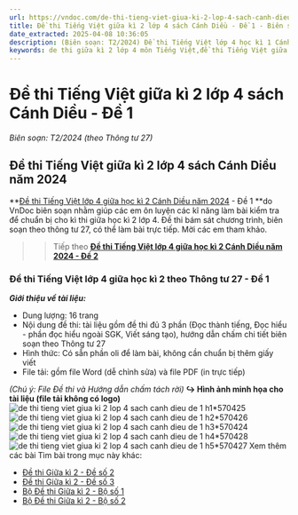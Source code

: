 ```yaml
---
url: https://vndoc.com/de-thi-tieng-viet-giua-ki-2-lop-4-sach-canh-dieu-de-1-315377
title: Đề thi Tiếng Việt giữa kì 2 lớp 4 sách Cánh Diều - Đề 1 - Biên soạn: T2/2024 (theo Thông tư 27) - VnDoc.com
date_extracted: 2025-04-08 10:36:05
description: (Biên soạn: T2/2024) Đề thi Tiếng Việt lớp 4 học kì 1 Cánh Diều năm 2024 theo Thông tư 27 - Số 1 được VnDoc biên soạn (gồm đề thi, hướng dẫn chấm chi tiết) nhằm hỗ trợ các em học sinh tham khảo, luyện tập để đạt kết quả cao trong kì thi sắp tới.
keywords: de thi giữa kì 2 lớp 4 môn Tiếng Việt,đề thi Tiếng Việt giữa kì 2 lớp 4,Đề thi Tiếng Việt lớp 4 giữa học kì 2 Cánh Diều năm 2024,Đề thi Tiếng Việt giữa kì 2 lớp 4 sách Cánh Diều năm 2024,Đề thi Tiếng Việt lớp 4 giữa học kì 2 theo Thông tư 27,đề thi Tiếng Việt giữa kì 2 lớp 4 Cánh Diều,đề thi Tiếng Việt lớp 4 giữa học kì 2,đề thi giữa kì 2 tiếng việt lớp 4,đề thi giữa kì 2 môn tiếng việt lớp 4
---
```


# Đề thi Tiếng Việt giữa kì 2 lớp 4 sách Cánh Diều - Đề 1
 _Biên soạn: T2/2024 \(theo Thông tư 27\)_
## Đề thi Tiếng Việt giữa kì 2 lớp 4 sách Cánh Diều năm 2024
**[Đề thi Tiếng Việt lớp 4 giữa học kì 2 Cánh Diều năm 2024](<https://vndoc.com/de-thi-tieng-viet-giua-ki-2-lop-4-sach-canh-dieu-de-1-315377>) \- Đề 1 **do VnDoc biên soạn nhằm giúp các em ôn luyện các kĩ năng làm bài kiểm tra để chuẩn bị cho kì thi giữa học kì 2 lớp 4. Đề thi bám sát chương trình, biên soạn theo thông tư 27, có thể làm bài trực tiếp. Mời các em tham khảo.
>> Tiếp theo **[Đề thi Tiếng Việt lớp 4 giữa học kì 2 Cánh Diều năm 2024 - Đề 2](<https://vndoc.com/de-thi-tieng-viet-giua-ki-2-lop-4-sach-canh-dieu-de-2-316652>)**
### Đề thi Tiếng Việt lớp 4 giữa học kì 2 theo Thông tư 27 - Đề 1
 _**Giới thiệu về tài liệu:**_
  * Dung lượng: 16 trang
  * Nội dung đề thi: tài liệu gồm đề thi đủ 3 phần \(Đọc thành tiếng, Đọc hiểu - phần đọc hiểu ngoài SGK, Viết sáng tạo\), hướng dẫn chấm chi tiết biên soạn theo Thông tư 27
  * Hình thức: Có sẵn phần oli để làm bài, không cần chuẩn bị thêm giấy viết
  * File tải: gồm file Word \(dễ chỉnh sửa\) và file PDF \(in trực tiếp\)

_\(Chú ý: File Đề thi và Hướng dẫn chấm tách rời\)_
**↪ Hình ảnh minh họa cho tài liệu \(file tải không có logo\)**
![de thi tieng viet giua ki 2 lop 4 sach canh dieu de 1 h1*570425](https://i.vdoc.vn/data/image/2024/02/16/de-thi-tieng-viet-giua-ki-2-lop-4-sach-canh-dieu-de-1-h1.jpg)![de thi tieng viet giua ki 2 lop 4 sach canh dieu de 1 h2*570426](https://i.vdoc.vn/data/image/2024/02/16/de-thi-tieng-viet-giua-ki-2-lop-4-sach-canh-dieu-de-1-h2.jpg)![de thi tieng viet giua ki 2 lop 4 sach canh dieu de 1 h3*570424](https://i.vdoc.vn/data/image/2024/02/16/de-thi-tieng-viet-giua-ki-2-lop-4-sach-canh-dieu-de-1-h3.jpg)![de thi tieng viet giua ki 2 lop 4 sach canh dieu de 1 h4*570428](https://i.vdoc.vn/data/image/2024/02/16/de-thi-tieng-viet-giua-ki-2-lop-4-sach-canh-dieu-de-1-h4.jpg)![de thi tieng viet giua ki 2 lop 4 sach canh dieu de 1 h5*570427](https://i.vdoc.vn/data/image/2024/02/16/de-thi-tieng-viet-giua-ki-2-lop-4-sach-canh-dieu-de-1-h5.jpg)
Xem thêm các bài Tìm bài trong mục này khác:
  * [Đề thi Giữa kì 2 - Đề số 2](</de-thi-tieng-viet-giua-ki-2-lop-4-sach-canh-dieu-de-2-316652>)
  * [Đề thi Giữa kì 2 - Đề số 3](</de-thi-tieng-viet-giua-ki-2-lop-4-sach-canh-dieu-de-3-316654>)
  * [Bộ Đề thi Giữa kì 2 - Bộ số 1](</bo-de-thi-tieng-viet-giua-ki-2-lop-4-sach-canh-dieu-theo-thong-tu-27-316657>)
  * [Bộ Đề thi Giữa kì 2 - Bộ số 2](</bo-de-thi-giua-hoc-ki-2-tieng-viet-lop-4-sach-canh-dieu-339332>)

